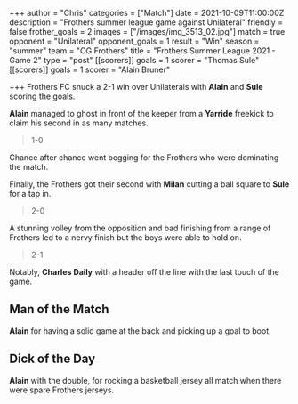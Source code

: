 +++
author = "Chris"
categories = ["Match"]
date = 2021-10-09T11:00:00Z
description = "Frothers summer league game against Unilateral"
friendly = false
frother_goals = 2
images = ["/images/img_3513_02.jpg"]
match = true
opponent = "Unilateral"
opponent_goals = 1
result = "Win"
season = "summer"
team = "OG Frothers"
title = "Frothers Summer League 2021 - Game 2"
type = "post"
[[scorers]]
goals = 1
scorer = "Thomas Sule"
[[scorers]]
goals = 1
scorer = "Alain Bruner"

+++
Frothers FC snuck a 2-1 win over Unilaterals with **Alain** and **Sule** scoring the goals.

**Alain** managed to ghost in front of the keeper from a **Yarride** freekick to claim his second in as many matches.

> 1-0

Chance after chance went begging for the Frothers who were dominating the match.

Finally, the Frothers got their second with **Milan** cutting a ball square to **Sule** for a tap in.

> 2-0

A stunning volley from the opposition and bad finishing from a range of Frothers led to a nervy finish but the boys were able to hold on.

> 2-1

Notably, **Charles Daily** with a header off the line with the last touch of the game.

## Man of the Match

**Alain** for having a solid game at the back and picking up a goal to boot.

## Dick of the Day

**Alain** with the double, for rocking a basketball jersey all match when there were spare Frothers jerseys.